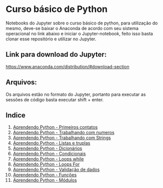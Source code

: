 # Curso básico de Python
Notebooks do Jupyter sobre o curso básico de python, para utilização do mesmo, deve-se baixar o Anaconda de acordo com seu sistema operacional no link abaixo e iniciar o Jupyter-notebook, feito isso basta clonar esse repositório e utilizar no Jupyter.

## Link para download do Jupyter:
https://www.anaconda.com/distribution/#download-section

## Arquivos:
Os arquivos estão no formato do Jupyter, portanto para executar as sessões de código basta executar shift + enter.

## Indice
1. [Aprendendo Python - Primeiros contatos](https://github.com/AnselmoBorges/curso_python/blob/master/01%20-%20Aprendendo%20Python%20-%20Primeiros%20contatos.ipynb)
2. [Aprendendo Python - Trabalhando com numeros](https://github.com/AnselmoBorges/curso_python/blob/master/02%20-%20Aprendendo%20Python%20-%20Trabalhando%20com%20numeros.ipynb)
3. [Aprendendo Python - Trabalhando com Strings](https://github.com/AnselmoBorges/curso_python/blob/master/03%20-%20Aprendendo%20Python%20-%20Trabalhando%20com%20Strings.ipynb)
4. [Aprendendo Python - Listas e truplas](https://github.com/AnselmoBorges/curso_python/blob/master/04%20-%20Aprendendo%20Python%20-%20Listas%20e%20truplas.ipynb)
5. [Aprendendo Python - Dicionários](https://github.com/AnselmoBorges/curso_python/blob/master/05%20-%20Aprendendo%20Python%20-%20Dicion%C3%A1rios.ipynb)
6. [Aprendendo Python - Condicionais](https://github.com/AnselmoBorges/curso_python/blob/master/06%20-%20Aprendendo%20Python%20-%20Condicionais%20If%2C%20elif%2C%20than%20e%20else.ipynb)
7. [Aprendendo Python - Loops while](https://github.com/AnselmoBorges/curso_python/blob/master/07%20-%20Aprendendo%20Python%20-%20Loops%20While.ipynb)
8. [Aprendendo Python - Loops For](https://github.com/AnselmoBorges/curso_python/blob/master/08%20-%20Aprendendo%20Python%20-%20Loops%20For.ipynb)
9. [Aprendendo Python - Validação de dados](https://github.com/AnselmoBorges/curso_python/blob/master/09%20-%20Aprendendo%20Python%20-%20Valida%C3%A7%C3%A3o%20de%20dados.ipynb)
10. [Aprendendo Python - Funções](https://github.com/AnselmoBorges/curso_python/blob/master/10%20-%20Aprendendo%20Python%20-%20Fun%C3%A7%C3%B5es.ipynb)
11. [Aprendendo Python - Módulos](https://github.com/AnselmoBorges/curso_python/blob/master/11%20-%20Aprendendo%20Python%20-%20Modulos.ipynb)

